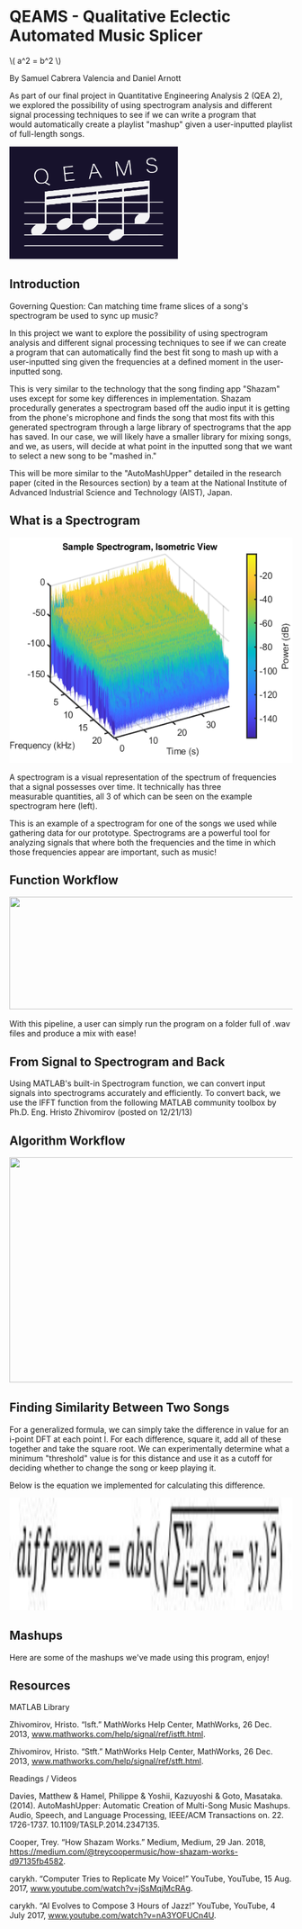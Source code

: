 # QEAMS - Qualitative Eclectic Automated Music Splicer

\\( a^2 = b^2 \\)

By Samuel Cabrera Valencia and Daniel Arnott

As part of our final project in Quantitative Engineering Analysis 2 (QEA 2), we explored the possibility of using spectrogram analysis and different signal processing techniques to see if we can write a program that would automatically create a playlist "mashup" given a user-inputted playlist of full-length songs.

<img src="figs/QEAMSlogo.png" width="300" height="200" />

## Introduction

Governing Question: Can matching time frame slices of a song's spectrogram be used to sync up music?

In this project we want to explore the possibility of using spectrogram analysis and different signal processing techniques to see if we can create a program that can automatically find the best fit song to mash up with a user-inputted sing given the frequencies at a defined moment in the user-inputted song.

This is very similar to the technology that the song finding app "Shazam" uses except for some key differences in implementation. Shazam procedurally generates a spectrogram based off the audio input it is getting from the phone's microphone and finds the song that most fits with this generated spectrogram through a large library of spectrograms that the app has saved. In our case, we will likely have a smaller library for mixing songs, and we, as users, will decide at what point in the inputted song that we want to select a new song to be "mashed in."

This will be more similar to the "AutoMashUpper" detailed in the research paper (cited in the Resources section) by a team at the National Institute of Advanced Industrial Science and Technology (AIST), Japan.

## What is a Spectrogram

<img src="figs/isometric_spect.png" width="600" height="400" />

A spectrogram is a visual representation of the spectrum of frequencies that a signal possesses over time. It technically has three measurable quantities, all 3 of which can be seen on the example spectrogram here (left).

This is an example of a spectrogram for one of the songs we used while gathering data for our prototype. Spectrograms are a powerful tool for analyzing signals that where both the frequencies and the time in which those frequencies appear are important, such as music!

## Function Workflow

<img src="figs/top_level_pipelin.png" width="700" height="200" />

With this pipeline, a user can simply run the program on a folder full of .wav files and produce a mix with ease!

## From Signal to Spectrogram and Back

Using MATLAB's built-in Spectrogram function, we can convert input signals into spectrograms accurately and efficiently. To convert back, we use the IFFT function from the following MATLAB community toolbox by Ph.D. Eng. Hristo Zhivomirov (posted on 12/21/13)

## Algorithm Workflow

<img src="figs/algo_pipeline.png" width="600" height="400" />

## Finding Similarity Between Two Songs

For a generalized formula, we can simply take the difference in value for an i-point DFT at each point I. For each difference, square it, add all of these together and take the square root. We can experimentally determine what a minimum "threshold" value is for this distance and use it as a cutoff for deciding whether to change the song or keep playing it.

Below is the equation we implemented for calculating this difference.

<img src="figs/min_equation.JPG" width="1000" height="200" />

## Mashups

Here are some of the mashups we've made using this program, enjoy!

## Resources

MATLAB Library

Zhivomirov, Hristo. “Isft.” MathWorks Help Center, MathWorks, 26 Dec. 2013, www.mathworks.com/help/signal/ref/istft.html.

Zhivomirov, Hristo. “Stft.” MathWorks Help Center, MathWorks, 26 Dec. 2013, www.mathworks.com/help/signal/ref/stft.html.

Readings / Videos

Davies, Matthew & Hamel, Philippe & Yoshii, Kazuyoshi & Goto, Masataka. (2014). AutoMashUpper: Automatic Creation of Multi-Song Music Mashups. Audio, Speech, and Language Processing, IEEE/ACM Transactions on. 22. 1726-1737. 10.1109/TASLP.2014.2347135. 

Cooper, Trey. “How Shazam Works.” Medium, Medium, 29 Jan. 2018, https://medium.com/@treycoopermusic/how-shazam-works-d97135fb4582.

carykh. “Computer Tries to Replicate My Voice!” YouTube, YouTube, 15 Aug. 2017, www.youtube.com/watch?v=jSsMqjMcRAg.

carykh. “AI Evolves to Compose 3 Hours of Jazz!” YouTube, YouTube, 4 July 2017, www.youtube.com/watch?v=nA3YOFUCn4U.
